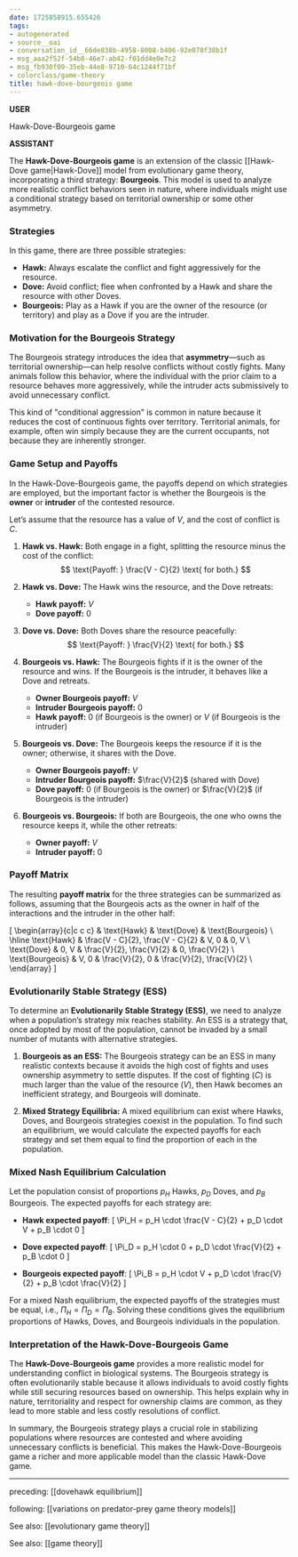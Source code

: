 ```yaml
---
date: 1725858915.655426
tags:
- autogenerated
- source__oai
- conversation_id__66de838b-4958-8008-b406-92e070f38b1f
- msg_aaa2f52f-54b8-46e7-ab42-f01dd4e0e7c2
- msg_fb930f09-35eb-44e8-9710-64c1244f71bf
- colorclass/game-theory
title: hawk-dove-bourgeois game
---
```


**USER**

Hawk-Dove-Bourgeois game


**ASSISTANT**

The **Hawk-Dove-Bourgeois game** is an extension of the classic [[Hawk-Dove game|Hawk-Dove]] model from evolutionary game theory, incorporating a third strategy: **Bourgeois**. This model is used to analyze more realistic conflict behaviors seen in nature, where individuals might use a conditional strategy based on territorial ownership or some other asymmetry.

### Strategies

In this game, there are three possible strategies:

- **Hawk:** Always escalate the conflict and fight aggressively for the resource.
- **Dove:** Avoid conflict; flee when confronted by a Hawk and share the resource with other Doves.
- **Bourgeois:** Play as a Hawk if you are the owner of the resource (or territory) and play as a Dove if you are the intruder.

### Motivation for the Bourgeois Strategy

The Bourgeois strategy introduces the idea that **asymmetry**—such as territorial ownership—can help resolve conflicts without costly fights. Many animals follow this behavior, where the individual with the prior claim to a resource behaves more aggressively, while the intruder acts submissively to avoid unnecessary conflict.

This kind of "conditional aggression" is common in nature because it reduces the cost of continuous fights over territory. Territorial animals, for example, often win simply because they are the current occupants, not because they are inherently stronger.

### Game Setup and Payoffs

In the Hawk-Dove-Bourgeois game, the payoffs depend on which strategies are employed, but the important factor is whether the Bourgeois is the **owner** or **intruder** of the contested resource.

Let’s assume that the resource has a value of $V$, and the cost of conflict is $C$.

1. **Hawk vs. Hawk:** Both engage in a fight, splitting the resource minus the cost of the conflict:
   $$ \text{Payoff: } \frac{V - C}{2} \text{ for both.} $$

2. **Hawk vs. Dove:** The Hawk wins the resource, and the Dove retreats:
   - **Hawk payoff:** $V$
   - **Dove payoff:** $0$

3. **Dove vs. Dove:** Both Doves share the resource peacefully:
   $$ \text{Payoff: } \frac{V}{2} \text{ for both.} $$

4. **Bourgeois vs. Hawk:** The Bourgeois fights if it is the owner of the resource and wins. If the Bourgeois is the intruder, it behaves like a Dove and retreats.
   - **Owner Bourgeois payoff:** $V$
   - **Intruder Bourgeois payoff:** $0$
   - **Hawk payoff:** $0$ (if Bourgeois is the owner) or $V$ (if Bourgeois is the intruder)

5. **Bourgeois vs. Dove:** The Bourgeois keeps the resource if it is the owner; otherwise, it shares with the Dove.
   - **Owner Bourgeois payoff:** $V$
   - **Intruder Bourgeois payoff:** $\frac{V}{2}$ (shared with Dove)
   - **Dove payoff:** $0$ (if Bourgeois is the owner) or $\frac{V}{2}$ (if Bourgeois is the intruder)

6. **Bourgeois vs. Bourgeois:** If both are Bourgeois, the one who owns the resource keeps it, while the other retreats:
   - **Owner payoff:** $V$
   - **Intruder payoff:** $0$

### Payoff Matrix

The resulting **payoff matrix** for the three strategies can be summarized as follows, assuming that the Bourgeois acts as the owner in half of the interactions and the intruder in the other half:

\[
\begin{array}{c|c c c}
& \text{Hawk} & \text{Dove} & \text{Bourgeois} \\
\hline
\text{Hawk} & \frac{V - C}{2}, \frac{V - C}{2} & V, 0 & 0, V \\
\text{Dove} & 0, V & \frac{V}{2}, \frac{V}{2} & 0, \frac{V}{2} \\
\text{Bourgeois} & V, 0 & \frac{V}{2}, 0 & \frac{V}{2}, \frac{V}{2} \\
\end{array}
\]

### Evolutionarily Stable Strategy (ESS)

To determine an **Evolutionarily Stable Strategy (ESS)**, we need to analyze when a population’s strategy mix reaches stability. An ESS is a strategy that, once adopted by most of the population, cannot be invaded by a small number of mutants with alternative strategies.

1. **Bourgeois as an ESS:** The Bourgeois strategy can be an ESS in many realistic contexts because it avoids the high cost of fights and uses ownership asymmetry to settle disputes. If the cost of fighting ($C$) is much larger than the value of the resource ($V$), then Hawk becomes an inefficient strategy, and Bourgeois will dominate.

2. **Mixed Strategy Equilibria:** A mixed equilibrium can exist where Hawks, Doves, and Bourgeois strategies coexist in the population. To find such an equilibrium, we would calculate the expected payoffs for each strategy and set them equal to find the proportion of each in the population.

### Mixed Nash Equilibrium Calculation

Let the population consist of proportions $p_H$ Hawks, $p_D$ Doves, and $p_B$ Bourgeois. The expected payoffs for each strategy are:

- **Hawk expected payoff**:
  \[
  \Pi_H = p_H \cdot \frac{V - C}{2} + p_D \cdot V + p_B \cdot 0
  \]

- **Dove expected payoff**:
  \[
  \Pi_D = p_H \cdot 0 + p_D \cdot \frac{V}{2} + p_B \cdot 0
  \]

- **Bourgeois expected payoff**:
  \[
  \Pi_B = p_H \cdot V + p_D \cdot \frac{V}{2} + p_B \cdot \frac{V}{2}
  \]

For a mixed Nash equilibrium, the expected payoffs of the strategies must be equal, i.e., $\Pi_H = \Pi_D = \Pi_B$. Solving these conditions gives the equilibrium proportions of Hawks, Doves, and Bourgeois individuals in the population.

### Interpretation of the Hawk-Dove-Bourgeois Game

The **Hawk-Dove-Bourgeois game** provides a more realistic model for understanding conflict in biological systems. The Bourgeois strategy is often evolutionarily stable because it allows individuals to avoid costly fights while still securing resources based on ownership. This helps explain why in nature, territoriality and respect for ownership claims are common, as they lead to more stable and less costly resolutions of conflict.

In summary, the Bourgeois strategy plays a crucial role in stabilizing populations where resources are contested and where avoiding unnecessary conflicts is beneficial. This makes the Hawk-Dove-Bourgeois game a richer and more applicable model than the classic Hawk-Dove game.


---

preceding: [[dovehawk equilibrium]]  


following: [[variations on predator-prey game theory models]]

See also: [[evolutionary game theory]]


See also: [[game theory]]